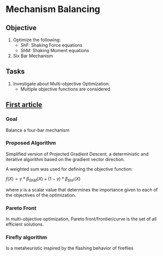 # Mechanism Balancing 

## Objective
1. Optimize the following:
    - ShF: Shaking Force equations
    - ShM: Shaking Moment equations
2. Six Bar Mechanism

## Tasks
1. Investigate about Multi-objective Optimization:
    -   Multiple objective functions are considered

## [First article](https://www.mdpi.com/2076-3417/9/19/4115)
### __Goal__ 
Balance a four-bar mechanism

### **Proposed Algorithm**
Simplified version of Projected Gradient Descent, a deterministic and iterative algorithm based on the gradient vector direction.

A weighted sum was used for defining the objective function:

$f(X) = \gamma*\beta_{ShM}(X)+(1-\gamma)*\beta_{ShF}(X)$

where $\gamma$ is a scalar value that determines the importance given to each of the objectives of the optimization.


### **Pareto Front**
In multi-objective optimization, Pareto front/frontier/curve is the set of all efficient solutions.

### **Firefly algorithm**
Is a metaheuristic inspired by the flashing behavior of fireflies
